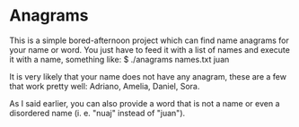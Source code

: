 # Anagrams

This is a simple bored-afternoon project which can find 
name anagrams for your name or word. 
You just have to feed it with a list of names and execute it 
with a name, something like: $ ./anagrams names.txt juan

It is very likely that your name does not have any anagram, these are
a few that work pretty well: Adriano, Amelia, Daniel, Sora.

As I said earlier, you can also provide a word that is not a name 
or even a disordered name (i. e. "nuaj" instead of "juan").

